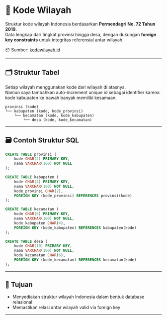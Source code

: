 # 📍 Kode Wilayah

Struktur kode wilayah Indonesia berdasarkan **Permendagri No. 72 Tahun 2019**.  
Data lengkap dari tingkat provinsi hingga desa, dengan dukungan **foreign key constraints** untuk integritas referensial antar wilayah.

📦 Sumber: [kodewilayah.id](https://kodewilayah.id)

---

## 🗂️ Struktur Tabel

Setiap wilayah menggunakan kode dari wilayah di atasnya. \
Namun saya tambahkan auto-increment unique id sebagai identifier karena kode kabupaten ke bawah banyak memiliki kesamaan.

```
provinsi (kode)
└── kabupaten (kode, kode_provinsi)
    └── kecamatan (kode, kode_kabupaten)
        └── desa (kode, kode_kecamatan)
```

---

## 🗃️ Contoh Struktur SQL

```sql
CREATE TABLE provinsi (
    kode CHAR(2) PRIMARY KEY,
    nama VARCHAR(100) NOT NULL
);

CREATE TABLE kabupaten (
    kode CHAR(4) PRIMARY KEY,
    nama VARCHAR(100) NOT NULL,
    kode_provinsi CHAR(2),
    FOREIGN KEY (kode_provinsi) REFERENCES provinsi(kode)
);

CREATE TABLE kecamatan (
    kode CHAR(6) PRIMARY KEY,
    nama VARCHAR(100) NOT NULL,
    kode_kabupaten CHAR(4),
    FOREIGN KEY (kode_kabupaten) REFERENCES kabupaten(kode)
);

CREATE TABLE desa (
    kode CHAR(10) PRIMARY KEY,
    nama VARCHAR(100) NOT NULL,
    kode_kecamatan CHAR(6),
    FOREIGN KEY (kode_kecamatan) REFERENCES kecamatan(kode)
);
```

---

## 📌 Tujuan

- Menyediakan struktur wilayah Indonesia dalam bentuk database relasional
- Memastikan relasi antar wilayah valid via foreign key

---
